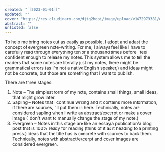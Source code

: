 ```yaml
---
created: "[[2023-01-01]]"
updated: ""
cover: "https://res.cloudinary.com/djtg2hopi/image/upload/v1672973381/digital-garden/attachments/note-stages.jpg"
abstract: ""
unlisted: false
---
```


To help me bring notes out as easily as possible, I adopt and adapt the concept of evergreen note-writing. For me, I always feel like I have to carefully read through everything ten or a thousand times before I feel confident enough to release my notes. This system allows me to tell the readers that some notes are literally just my notes, there might be grammatical errors (as I'm not a native English speaker,) and ideas might not be concrete, but those are something that I want to publish.

There are three stages:
1. Note – The simplest form of my note, contains small things, small ideas, that might grow later.
2. Sapling – Notes that I continue writing and it contains more information, if there are sources, I'll put them in here. Technically, notes are considered sapling when I write an abstract/excerpt or make a cover image (I don't want to manually change the stage of my note.)
3. Evergreen – Notes in this stage are like an essay/a publication/a blog post that is 100% ready for reading (think of it as it heading to a printing press.) Ideas that the title has is concrete with sources to back them. Technically, notes with abstract/excerpt and cover images are considered evergreen.